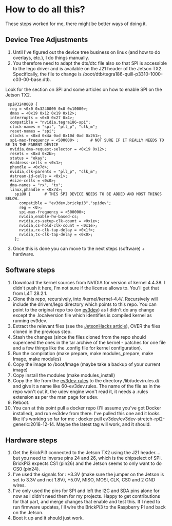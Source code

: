 # How to do all this?

These steps worked for me, there might be better ways of doing it.

## Device Tree Adjustments
1. Until I've figured out the device tree business on linux (and how to do overlays, etc.), I do things manually.
2. You therefore need to adapt the dts/dtc file also so that SPI is accessible to the lego driver and is available on the J21 header of the Jetson TX2. Specifically, the file to change is /boot/dtb/tegra186-quill-p3310-1000-c03-00-base.dtb.

Look for the section on SPI and some articles on how to enable SPI on the Jetson TX2.

```
 spi@3240000 {
  reg = <0x0 0x3240000 0x0 0x10000>;
  dmas = <0x19 0x12 0x19 0x12>;
  interrupts = <0x0 0x27 0x4>;
  compatible = "nvidia,tegra186-spi";
  clock-names = "spi", "pll_p", "clk_m";
  reset-names = "spi";
  clocks = <0xd 0x4a 0xd 0x10d 0xd 0x261>;
  spi-max-frequency = <500000> ;     # NOT SURE IF IT REALLY NEEDS TO BE IN THE PARENT DEVICE
  nvidia,dma-request-selector = <0x19 0x12>;
  resets = <0xd 0x2b>;
  status = "okay";
  #address-cells = <0x1>;
  phandle = <0x7d>;
  nvidia,clk-parents = "pll_p", "clk_m";
  #stream-id-cells = <0x1>;
  #size-cells = <0x0>;
  dma-names = "rx", "tx";
  linux,phandle = <0x7d>;
    spi@0 {      # THIS SPI DEVICE NEEDS TO BE ADDED AND MOST THINGS BELOW.
      compatible = "ev3dev,brickpi3","spidev";
      reg = <0>;
      spi-max-frequency = <500000>;  
      nvidia,enable-hw-based-cs;
      nvidia,cs-setup-clk-count = <0x1e>;
      nvidia,cs-hold-clk-count = <0x1e>;
      nvidia,rx-clk-tap-delay = <0x1f>;
      nvidia,tx-clk-tap-delay = <0x0>;
    };
```
3. Once this is done you can move to the next steps (software) + hardware.

## Software steps
1. Download the kernel sources from NVIDIA for version of kernel 4.4.38. I didn't push it here, I'm not sure if the license allows to. You'll get that from L4T 28.2.1.
2. Clone this repo, recursively, into /kernel/kernel-4.4/. Recursively will include the drivers/lego directory which points to this repo. You can point to the original repo too (on [ev3dev](https://github.com/ev3dev/lego-linux-drivers)) as I didn't do any change except the .localversion file which identifies is compiled kernel as running ev3dev.
3. Extract the relevant files (see the [JetsonHacks article](https://www.jetsonhacks.com/2018/07/05/jetson-tx2-build-kernel-for-l4t-28-2-1-updated/)), OVER the files cloned in the previous step.
4. Stash the changes (since the files cloned from the repo should superceed the ones in the tar archive of the kernel - patches for one file and a few things like the .config file for kernel configuration).
5. Run the compilation (make prepare, make modules_prepare, make Image, make modules)
6. Copy the image to /boot/Image (maybe take a backup of your current image)
7. Copy install the modules (make modules_install)
8. Copy the file from the [ev3dev-rules](https://github.com/ev3dev/ev3dev-rules/blob/ev3dev-stretch/debian/ev3dev-rules.ev3dev.udev) to the directory /lib/udev/rules.d/ and give it a name like 60-ev3dev.rules. The name of the file as in the repo won't cut it, the udev engine won't read it, it needs a .rules extension as per the man page for udev.
9. Reboot.
10. You can at this point pull a docker repo (I'll assume you've got Docker installed), and run ev3dev from there. I've pulled this one and it looks like it's working so far for me : docker pull ev3dev/ev3dev-stretch-rpi2-generic:2018-12-14. Maybe the latest tag will work, and it should.

## Hardware steps
1. Get the BrickPi3 connected to the Jetson TX2 using the J21 header.... but you need to inverse pins 24 and 26, which is the chipselect of SPI. BrickPi3 expects CS1 (pin26) and the Jetson seems to only want to do CS0 (pin24).
2. I've used the signals for : +3.3V (make sure the jumper on the Jetson is set to 3.3V and not 1.8V), +5.0V, MISO, MOSI, CLK, CS0 and 2 GND wires. 
3. I've only used the pins for SPI and left the I2C and SDA pins alone for now as I didn't need them for my projects. Happy to get contributions for that part, and merge changes that enable and test this. If I need to run firmware updates, I'll wire the BrickPi3 to the Raspberry PI and back on the Jetson.
4. Boot it up and it should just work.
